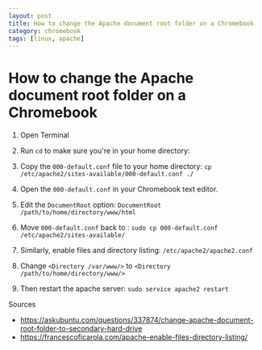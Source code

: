 ```yaml
---
layout: post
title: How to change the Apache document root folder on a Chromebook
category: chromebook
tags: [linux, apache]
---
```

# How to change the Apache document root folder on a Chromebook

1. Open Terminal
2. Run `cd` to make sure you're in your home directory:
3. Copy the `000-default.conf` file to your home directory:
`cp /etc/apache2/sites-available/000-default.conf ./`
4. Open the `000-default.conf` in your Chromebook text editor.
5. Edit the `DocumentRoot` option:
`DocumentRoot /path/to/home/directory/www/html`
6. Move `000-default.conf` back to :
`sudo cp 000-default.conf /etc/apache2/sites-available/`

7. Similarly, enable files and directory listing:
`/etc/apache2/apache2.conf`
8. Change `<Directory /var/www/>` to `<Directory /path/to/home/directory/www/>`
9. Then restart the apache server:
`sudo service apache2 restart`



Sources

- https://askubuntu.com/questions/337874/change-apache-document-root-folder-to-secondary-hard-drive
- https://francescoficarola.com/apache-enable-files-directory-listing/
